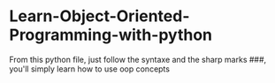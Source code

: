 # Learn-Object-Oriented-Programming-with-python
From this python file, just follow the syntaxe and the sharp marks ###, you'll simply learn how to use oop concepts 
